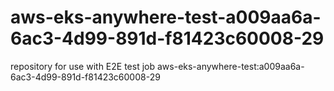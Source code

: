 # aws-eks-anywhere-test-a009aa6a-6ac3-4d99-891d-f81423c60008-29
repository for use with E2E test job aws-eks-anywhere-test:a009aa6a-6ac3-4d99-891d-f81423c60008-29
